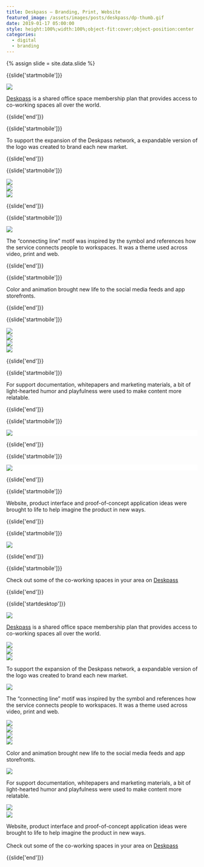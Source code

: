```yaml
---
title: Deskpass — Branding, Print, Website
featured_image: /assets/images/posts/deskpass/dp-thumb.gif
date: 2019-01-17 05:00:00
style: height:100%;width:100%;object-fit:cover;object-position:center
categories:
  - digital
  - branding
---
```


{% assign slide = site.data.slide %}

{{slide['startmobile']}}

<div>
  <img
    class='full-height' 
    src='{{ site.url }}/assets/images/posts/deskpass/dp-feature.gif'
  />
</div>

<p class="bg"><a href="https://www.deskpass.com/">Deskpass</a> is a shared office space membership plan that provides access to co-working spaces all over the world.</p>

{{slide['end']}}

{{slide['startmobile']}}

<p>To support the expansion of the Deskpass network, a expandable version of the logo was created to brand each new market.</p>

{{slide['end']}}

{{slide['startmobile']}}

<div class="image-grid image-grid--mobile" style="
  grid-template-columns: 1fr;
  grid-template-rows: 1fr 1fr 1fr;
">
  <div style="
    grid-column: 1/2;
    grid-row: 1/2;
  "><img src='{{ site.url }}/assets/images/posts/deskpass/deskpass-2.jpg'></div>
  <div style="
    grid-column: 1/2;
    grid-row: 2/3;
  "><img src='{{ site.url }}/assets/images/posts/deskpass/deskpass-3.jpg'></div>
  <div style="
    grid-column: 1/2;
    grid-row: 3/4;
  "><img src='{{ site.url }}/assets/images/posts/deskpass/dp-locations.gif'></div>
</div>

{{slide['end']}}

{{slide['startmobile']}}

<div>
  <img
    class='full-height' 
    src='{{ site.url }}/assets/images/posts/deskpass/deskpass-mobile-3.png'
  />
</div>

<p class="bg-dark">The “connecting line” motif was inspired by the symbol and references how the service connects people to workspaces. It was a theme used across video, print and web.</p>

{{slide['end']}}

{{slide['startmobile']}}

<p>Color and animation brought new life to the social media feeds and app storefronts.</p>

{{slide['end']}}

{{slide['startmobile']}}

<div class="image-grid image-grid--mobile" style="
  grid-template-columns: 1fr 1fr;
  grid-template-rows: 2fr 1fr 1fr;
">
  <div style="
    grid-column: 1/3;
    grid-row: 1/2;
  "><img src='{{ site.url }}/assets/images/posts/deskpass/dp-social.gif'></div>
  <div style="
    grid-column: 1/2;
    grid-row: 2/3;
  "><img src='{{ site.url }}/assets/images/posts/deskpass/deskpass-10.jpg'></div>
  <div style="
    grid-column: 2/3;
    grid-row: 2/3;
  "><img src='{{ site.url }}/assets/images/posts/deskpass/deskpass-11.jpg'></div>
  <div style="
    grid-column: 1/3;
    grid-row: 3/4;
  "><img src='{{ site.url }}/assets/images/posts/deskpass/deskpass-12.jpg'></div>
</div>

{{slide['end']}}

{{slide['startmobile']}}

<p>For support documentation, whitepapers and marketing materials, a bit of light-hearted humor and playfulness were used to make content more relatable.</p>

{{slide['end']}}

{{slide['startmobile']}}

<div style="background:white">
  <img
    class='full-height' 
    src='{{ site.url }}/assets/images/posts/deskpass/deskpass-mobile-5.png'
  />
</div>

{{slide['end']}}

{{slide['startmobile']}}

<div style="background:white">
  <img
    class='full-height' 
    src='{{ site.url }}/assets/images/posts/deskpass/deskpass-mobile-6.png'
  />
</div>

{{slide['end']}}

{{slide['startmobile']}}

<p>Website, product interface and proof-of-concept application ideas were brought to life to help imagine the product in new ways.</p>

{{slide['end']}}

{{slide['startmobile']}}

<div>
  <img
    class='full-height' 
    src='{{ site.url }}/assets/images/posts/deskpass/deskpass-mobile-7.png'
  />
</div>

{{slide['end']}}

{{slide['startmobile']}}

Check out some of the co-working spaces in your area on [Deskpass](https://deskpass.com)

{{slide['end']}}

{{slide['startdesktop']}}

<div>
  <img
    class='full-width' 
    src='{{ site.url }}/assets/images/posts/deskpass/dp-feature.gif'
  />
</div>

<p class="bg"><a href="https://www.deskpass.com/">Deskpass</a> is a shared office space membership plan that provides access to co-working spaces all over the world.</p>

<div class="image-grid" style="
  grid-template-columns: 1fr 1fr;
  grid-template-rows: 1fr 1fr;
">
  <div style="
    grid-column: 1/2;
    grid-row: 1/2;
  "><img src='{{ site.url }}/assets/images/posts/deskpass/deskpass-2.jpg'></div>
  <div style="
    grid-column: 1/2;
    grid-row: 2/3;
  "><img src='{{ site.url }}/assets/images/posts/deskpass/deskpass-3.jpg'></div>
  <div style="
    grid-column: 2/3;
    grid-row: 1/3;
  "><img src='{{ site.url }}/assets/images/posts/deskpass/dp-locations.gif'></div>
</div>


<p class="bg">To support the expansion of the Deskpass network, a expandable version of the logo was created to brand each new market.</p>

<div>
  <img
    src='{{ site.url }}/assets/images/posts/deskpass/deskpass-grid-2.png'
  />
</div>

<p class="bg">The “connecting line” motif was inspired by the symbol and references how the service connects people to workspaces. It was a theme used across video, print and web.</p>

<div class="image-grid" style="
  grid-template-columns: 3fr 1fr 1fr;
  grid-template-rows: 1fr 1fr;
">
  <div style="
    grid-column: 1/2;
    grid-row: 1/3;
  "><img src='{{ site.url }}/assets/images/posts/deskpass/dp-social.gif'></div>
  <div style="
    grid-column: 2/3;
    grid-row: 1/2;
  "><img src='{{ site.url }}/assets/images/posts/deskpass/deskpass-10.jpg'></div>
  <div style="
    grid-column: 3/4;
    grid-row: 1/2;
  "><img src='{{ site.url }}/assets/images/posts/deskpass/deskpass-11.jpg'></div>
  <div style="
    grid-column: 2/4;
    grid-row: 2/3;
  "><img src='{{ site.url }}/assets/images/posts/deskpass/deskpass-12.jpg'></div>
</div>

<p class="bg">Color and animation brought new life to the social media feeds and app storefronts.</p>

<div>
  <img
    src='{{ site.url }}/assets/images/posts/deskpass/deskpass-grid-4.png'
  />
</div>

<p class="bg">For support documentation, whitepapers and marketing materials, a bit of light-hearted humor and playfulness were used to make content more relatable.</p>

<div style="margin-bottom: 3px">
  <img
    src='{{ site.url }}/assets/images/posts/deskpass/deskpass-grid-5.png'
  />
</div>

<div>
  <img
    src='{{ site.url }}/assets/images/posts/deskpass/deskpass-grid-6.png'
  />
</div>

<p class="bg">Website, product interface and proof-of-concept application ideas were brought to life to help imagine the product in new ways.<br><br>Check out some of the co-working spaces in your area on <a href="https://deskpass.com">Deskpass</a></p>

{{slide['end']}}
